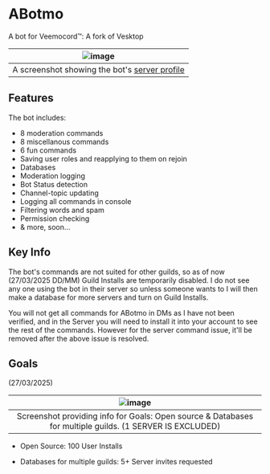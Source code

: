# ABotmo

A bot for Veemocord™: A fork of Vesktop

| ![image](https://github.com/user-attachments/assets/d1183fa7-6845-44c2-a55e-dc1977abcbc3) |
| :--------------------------------------------------------------------------------------------------: |
|   A screenshot showing the bot's [server profile](https://discord.com/oauth2/authorize?client_id=1331719784374468678&integration_type=0&scope=applications.commands)    |

## Features

The bot includes:
- 8 moderation commands
- 8 miscellanous commands
- 6 fun commands
- Saving user roles and reapplying to them on rejoin
- Databases
- Moderation logging
- Bot Status detection
- Channel-topic updating
- Logging all commands in console
- Filtering words and spam
- Permission checking
- & more, soon...

## Key Info

The bot's commands are not suited for other guilds, so as of now (27/03/2025 DD/MM) Guild Installs are temporarily disabled. I do not see any one using the bot in their server so unless someone wants to I will then make a database for more servers and turn on Guild Installs.

You will not get all commands for ABotmo in DMs as I have not been verified, and in the Server you will need to install it into your account to see the rest of the commands. However for the server command issue, it'll be removed after the above issue is resolved.

## Goals
(27/03/2025)

| ![image](https://github.com/user-attachments/assets/07d8347e-e4fc-44b5-adfc-7f65f4355700) |
| :--------------------------------------------------------------------------------------------------: |
| Screenshot providing info for Goals: Open source & Databases for multiple guilds. (1 SERVER IS EXCLUDED) |

- Open Source: 100 User Installs

- Databases for multiple guilds: 5+ Server invites requested
